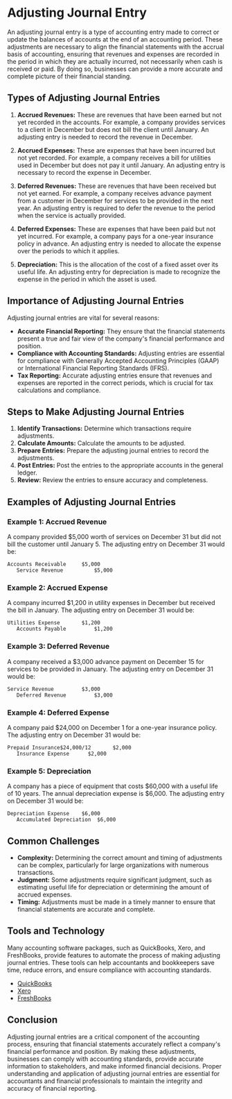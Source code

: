 # Adjusting Journal Entry

An adjusting journal entry is a type of accounting entry made to correct or update the balances of accounts at the end of an accounting period. These adjustments are necessary to align the financial statements with the accrual basis of accounting, ensuring that revenues and expenses are recorded in the period in which they are actually incurred, not necessarily when cash is received or paid. By doing so, businesses can provide a more accurate and complete picture of their financial standing.

## Types of Adjusting Journal Entries

1. **Accrued Revenues:** These are revenues that have been earned but not yet recorded in the accounts. For example, a company provides services to a client in December but does not bill the client until January. An adjusting entry is needed to record the revenue in December.

2. **Accrued Expenses:** These are expenses that have been incurred but not yet recorded. For example, a company receives a bill for utilities used in December but does not pay it until January. An adjusting entry is necessary to record the expense in December.

3. **Deferred Revenues:** These are revenues that have been received but not yet earned. For example, a company receives advance payment from a customer in December for services to be provided in the next year. An adjusting entry is required to defer the revenue to the period when the service is actually provided.

4. **Deferred Expenses:** These are expenses that have been paid but not yet incurred. For example, a company pays for a one-year insurance policy in advance. An adjusting entry is needed to allocate the expense over the periods to which it applies.

5. **Depreciation:** This is the allocation of the cost of a fixed asset over its useful life. An adjusting entry for depreciation is made to recognize the expense in the period in which the asset is used.

## Importance of Adjusting Journal Entries

Adjusting journal entries are vital for several reasons:

- **Accurate Financial Reporting:** They ensure that the financial statements present a true and fair view of the company's financial performance and position.
- **Compliance with Accounting Standards:** Adjusting entries are essential for compliance with Generally Accepted Accounting Principles (GAAP) or International Financial Reporting Standards (IFRS).
- **Tax Reporting:** Accurate adjusting entries ensure that revenues and expenses are reported in the correct periods, which is crucial for tax calculations and compliance.

## Steps to Make Adjusting Journal Entries

1. **Identify Transactions:** Determine which transactions require adjustments.
2. **Calculate Amounts:** Calculate the amounts to be adjusted.
3. **Prepare Entries:** Prepare the adjusting journal entries to record the adjustments.
4. **Post Entries:** Post the entries to the appropriate accounts in the general ledger.
5. **Review:** Review the entries to ensure accuracy and completeness.

## Examples of Adjusting Journal Entries

### Example 1: Accrued Revenue

A company provided $5,000 worth of services on December 31 but did not bill the customer until January 5. The adjusting entry on December 31 would be:

```
Accounts Receivable     $5,000
   Service Revenue          $5,000
```

### Example 2: Accrued Expense

A company incurred $1,200 in utility expenses in December but received the bill in January. The adjusting entry on December 31 would be:

```
Utilities Expense       $1,200
   Accounts Payable         $1,200
```

### Example 3: Deferred Revenue

A company received a $3,000 advance payment on December 15 for services to be provided in January. The adjusting entry on December 31 would be:

```
Service Revenue         $3,000
   Deferred Revenue         $3,000
```

### Example 4: Deferred Expense

A company paid $24,000 on December 1 for a one-year insurance policy. The adjusting entry on December 31 would be:

```
Prepaid Insurance$24,000/12       $2,000
   Insurance Expense      $2,000
```

### Example 5: Depreciation

A company has a piece of equipment that costs $60,000 with a useful life of 10 years. The annual depreciation expense is $6,000. The adjusting entry on December 31 would be:

```
Depreciation Expense    $6,000
   Accumulated Depreciation  $6,000
```

## Common Challenges

- **Complexity:** Determining the correct amount and timing of adjustments can be complex, particularly for large organizations with numerous transactions.
- **Judgment:** Some adjustments require significant judgment, such as estimating useful life for depreciation or determining the amount of accrued expenses.
- **Timing:** Adjustments must be made in a timely manner to ensure that financial statements are accurate and complete.

## Tools and Technology

Many accounting software packages, such as QuickBooks, Xero, and FreshBooks, provide features to automate the process of making adjusting journal entries. These tools can help accountants and bookkeepers save time, reduce errors, and ensure compliance with accounting standards.

- [QuickBooks](https://quickbooks.intuit.com/)
- [Xero](https://www.xero.com/)
- [FreshBooks](https://www.freshbooks.com/)

## Conclusion

Adjusting journal entries are a critical component of the accounting process, ensuring that financial statements accurately reflect a company's financial performance and position. By making these adjustments, businesses can comply with accounting standards, provide accurate information to stakeholders, and make informed financial decisions. Proper understanding and application of adjusting journal entries are essential for accountants and financial professionals to maintain the integrity and accuracy of financial reporting.

